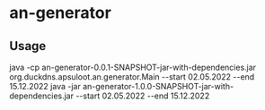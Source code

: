 # an-generator
## Usage
java -cp an-generator-0.0.1-SNAPSHOT-jar-with-dependencies.jar org.duckdns.apsuloot.an.generator.Main --start 02.05.2022 --end 15.12.2022
java -jar an-generator-1.0.0-SNAPSHOT-jar-with-dependencies.jar --start 02.05.2022 --end 15.12.2022
